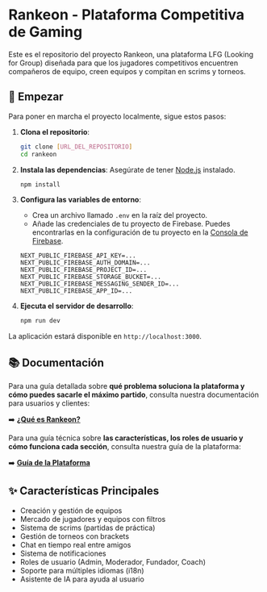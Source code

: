 # Rankeon - Plataforma Competitiva de Gaming

Este es el repositorio del proyecto Rankeon, una plataforma LFG (Looking for Group) diseñada para que los jugadores competitivos encuentren compañeros de equipo, creen equipos y compitan en scrims y torneos.

## 🚀 Empezar

Para poner en marcha el proyecto localmente, sigue estos pasos:

1.  **Clona el repositorio**:
    ```bash
    git clone [URL_DEL_REPOSITORIO]
    cd rankeon
    ```

2.  **Instala las dependencias**:
    Asegúrate de tener [Node.js](https://nodejs.org/) instalado.
    ```bash
    npm install
    ```

3.  **Configura las variables de entorno**:
    -   Crea un archivo llamado `.env` en la raíz del proyecto.
    -   Añade las credenciales de tu proyecto de Firebase. Puedes encontrarlas en la configuración de tu proyecto en la [Consola de Firebase](https://console.firebase.google.com/).
    ```env
    NEXT_PUBLIC_FIREBASE_API_KEY=...
    NEXT_PUBLIC_FIREBASE_AUTH_DOMAIN=...
    NEXT_PUBLIC_FIREBASE_PROJECT_ID=...
    NEXT_PUBLIC_FIREBASE_STORAGE_BUCKET=...
    NEXT_PUBLIC_FIREBASE_MESSAGING_SENDER_ID=...
    NEXT_PUBLIC_FIREBASE_APP_ID=...
    ```

4.  **Ejecuta el servidor de desarrollo**:
    ```bash
    npm run dev
    ```

La aplicación estará disponible en `http://localhost:3000`.

## 📚 Documentación

Para una guía detallada sobre **qué problema soluciona la plataforma y cómo puedes sacarle el máximo partido**, consulta nuestra documentación para usuarios y clientes:

➡️ **[¿Qué es Rankeon?](./DOCUMENTATION.md)**

Para una guía técnica sobre **las características, los roles de usuario y cómo funciona cada sección**, consulta nuestra guía de la plataforma:

➡️ **[Guía de la Plataforma](./DOCUMENTATION.md)**


## ✨ Características Principales

-   Creación y gestión de equipos
-   Mercado de jugadores y equipos con filtros
-   Sistema de scrims (partidas de práctica)
-   Gestión de torneos con brackets
-   Chat en tiempo real entre amigos
-   Sistema de notificaciones
-   Roles de usuario (Admin, Moderador, Fundador, Coach)
-   Soporte para múltiples idiomas (i18n)
-   Asistente de IA para ayuda al usuario
